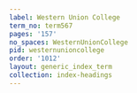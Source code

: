 ```yaml
---
label: Western Union College
term_no: term567
pages: '157'
no_spaces: WesternUnionCollege
pid: westernunioncollege
order: '1012'
layout: generic_index_term
collection: index-headings
---
```

